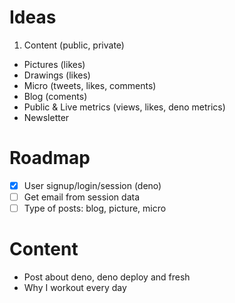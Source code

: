 # Ideas

1. Content (public, private)

- Pictures (likes)
- Drawings (likes)
- Micro (tweets, likes, comments)
- Blog (coments)
- Public & Live metrics (views, likes, deno metrics)
- Newsletter

# Roadmap

- [x] User signup/login/session (deno)
- [ ] Get email from session data
- [ ] Type of posts: blog, picture, micro

# Content

- Post about deno, deno deploy and fresh
- Why I workout every day

